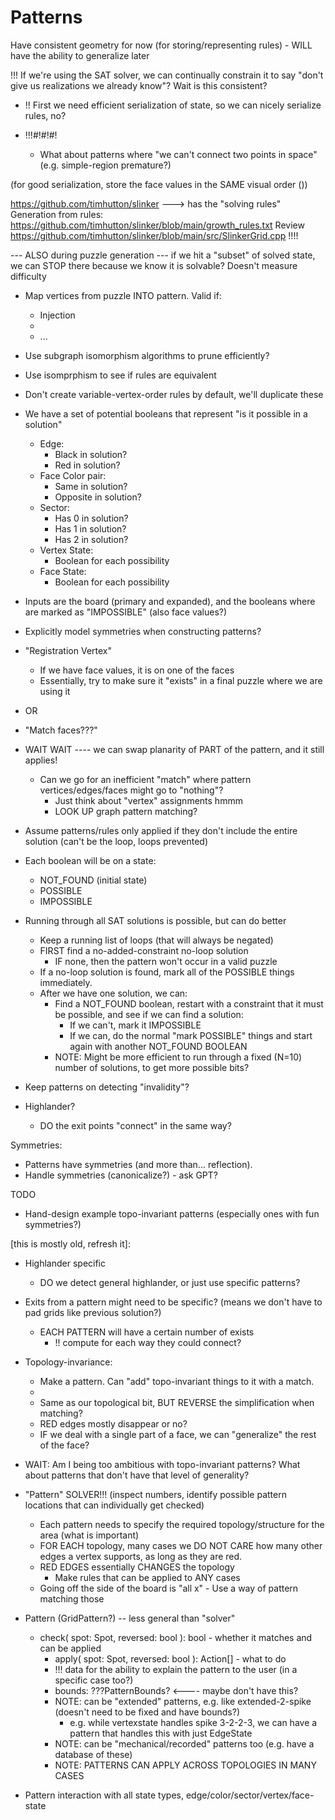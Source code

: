 
# Patterns

Have consistent geometry for now (for storing/representing rules) - WILL have the ability to generalize later

!!! If we're using the SAT solver, we can continually constrain it to say "don't give us realizations we already know"?
  Wait is this consistent?

- !! First we need efficient serialization of state, so we can nicely serialize rules, no?

- !!!#!#!#!
  - What about patterns where "we can't connect two points in space" (e.g. simple-region premature?)

(for good serialization, store the face values in the SAME visual order ())

https://github.com/timhutton/slinker ---> has the "solving rules"
Generation from rules: https://github.com/timhutton/slinker/blob/main/growth_rules.txt
Review https://github.com/timhutton/slinker/blob/main/src/SlinkerGrid.cpp !!!!

--- ALSO during puzzle generation --- if we hit a "subset" of solved state, we can STOP there because we know it is solvable?
  Doesn't measure difficulty

- Map vertices from puzzle INTO pattern. Valid if:
  - Injection
  - 
  - ...
- Use subgraph isomorphism algorithms to prune efficiently?
- Use isomprphism to see if rules are equivalent
- Don't create variable-vertex-order rules by default, we'll duplicate these

- We have a set of potential booleans that represent "is it possible in a solution"
  - Edge:
    - Black in solution?
    - Red in solution?
  - Face Color pair:
    - Same in solution?
    - Opposite in solution?
  - Sector:
    - Has 0 in solution?
    - Has 1 in solution?
    - Has 2 in solution?
  - Vertex State:
    - Boolean for each possibility
  - Face State:
    - Boolean for each possibility

- Inputs are the board (primary and expanded), and the booleans where are marked as "IMPOSSIBLE" (also face values?)
- Explicitly model symmetries when constructing patterns?

- "Registration Vertex"
  - If we have face values, it is on one of the faces
  - Essentially, try to make sure it "exists" in a final puzzle where we are using it
- OR
- "Match faces???"
- WAIT WAIT ---- we can swap planarity of PART of the pattern, and it still applies!
  - Can we go for an inefficient "match" where pattern vertices/edges/faces might go to "nothing"?
    - Just think about "vertex" assignments hmmm
    - LOOK UP graph pattern matching?

- Assume patterns/rules only applied if they don't include the entire solution (can't be the loop, loops prevented)

- Each boolean will be on a state:
  - NOT_FOUND (initial state)
  - POSSIBLE
  - IMPOSSIBLE

- Running through all SAT solutions is possible, but can do better
  - Keep a running list of loops (that will always be negated)
  - FIRST find a no-added-constraint no-loop solution
    - IF none, then the pattern won't occur in a valid puzzle
  - If a no-loop solution is found, mark all of the POSSIBLE things immediately.
  - After we have one solution, we can:
    - Find a NOT_FOUND boolean, restart with a constraint that it must be possible, and see if we can find a solution:
      - If we can't, mark it IMPOSSIBLE
      - If we can, do the normal "mark POSSIBLE" things and start again with another NOT_FOUND BOOLEAN
    - NOTE: Might be more efficient to run through a fixed (N=10) number of solutions, to get more possible bits?

- Keep patterns on detecting "invalidity"?

- Highlander?
  - DO the exit points "connect" in the same way?


Symmetries:
- Patterns have symmetries (and more than... reflection).
- Handle symmetries (canonicalize?) - ask GPT?

TODO
- Hand-design example topo-invariant patterns (especially ones with fun symmetries?)

[this is mostly old, refresh it]:

- Highlander specific
  - DO we detect general highlander, or just use specific patterns?

- Exits from a pattern might need to be specific? (means we don't have to pad grids like previous solution?)
  - EACH PATTERN will have a certain number of exists
    - !! compute for each way they could connect?

- Topology-invariance:
  - Make a pattern. Can "add" topo-invariant things to it with a match.
  - 
  - Same as our topological bit, BUT REVERSE the simplification when matching?
  - RED edges mostly disappear or no?
  - IF we deal with a single part of a face, we can "generalize" the rest of the face?

- WAIT: Am I being too ambitious with topo-invariant patterns? What about patterns that don't have that level of generality?

- "Pattern" SOLVER!!! (inspect numbers, identify possible pattern locations that can individually get checked)
  - Each pattern needs to specify the required topology/structure for the area (what is important)
  - FOR EACH topology, many cases we DO NOT CARE how many other edges a vertex supports, as long as they are red.
  - RED EDGES essentially CHANGES the topology
    - Make rules that can be applied to ANY cases 
  - Going off the side of the board is "all x" - Use a way of pattern matching those
- Pattern (GridPattern?) -- less general than "solver"
  - check( spot: Spot, reversed: bool ): bool - whether it matches and can be applied
    - apply( spot: Spot, reversed: bool ): Action[] - what to do
    - !!! data for the ability to explain the pattern to the user (in a specific case too?)
    - bounds: ???PatternBounds? <---- maybe don't have this?
    - NOTE: can be "extended" patterns, e.g. like extended-2-spike (doesn't need to be fixed and have bounds?)
      - e.g. while vertexstate handles spike 3-2-2-3, we can have a pattern that handles this with just EdgeState
    - NOTE: can be "mechanical/recorded" patterns too (e.g. have a database of these)
    - NOTE: PATTERNS CAN APPLY ACROSS TOPOLOGIES IN MANY CASES
- Pattern interaction with all state types, edge/color/sector/vertex/face-state